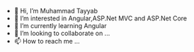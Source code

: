 - 👋 Hi, I’m Muhammad Tayyab
- 👀 I’m interested in Angular,ASP.Net MVC and ASP.Net Core
- 🌱 I’m currently learning Angular
- 💞️ I’m looking to collaborate on ...
- 📫 How to reach me ...

<!---
Tayyab-109/Tayyab-109 is a ✨ special ✨ repository because its `README.md` (this file) appears on your GitHub profile.
You can click the Preview link to take a look at your changes.
--->

